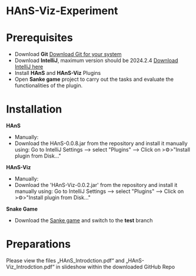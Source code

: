 # HAnS-Viz-Experiment

# Prerequisites
- Download **Git** [Download Git for your system](https://git-scm.com/downloads)
- Download **IntelliJ**, maximum version should be 2024.2.4 [Download IntelliJ here](https://www.jetbrains.com/de-de/idea/download/other.html)
- Install **HAnS** and **HAnS-Viz** Plugins
- Open **Sanke game** project to carry out the tasks and evaluate the functionalities of the plugin.
  

# Installation
**HAnS**
- Manually:
- Download the HAnS-0.0.8.jar from the repository and install it manually using:
  Go to IntelliJ Settings --> select "Plugins" --> Click on >⚙️>"Install plugin from Disk..."

**HAnS-Viz**
- Manually:
- Download the 'HAnS-Viz-0.0.2.jar' from the repository and install it manually using:
  Go to IntelliJ Settings --> select "Plugins" --> Click on >⚙️>"Install plugin from Disk..."

**Snake Game**
 - Download the [Sanke game](https://github.com/RimanHoubbi/Snake) and switch to the **test** branch

# Preparations
Please view the files „HAnS_Introdction.pdf“ and „HAnS-Viz_Introdction.pdf“ in slideshow within the downloaded GitHub Repo

